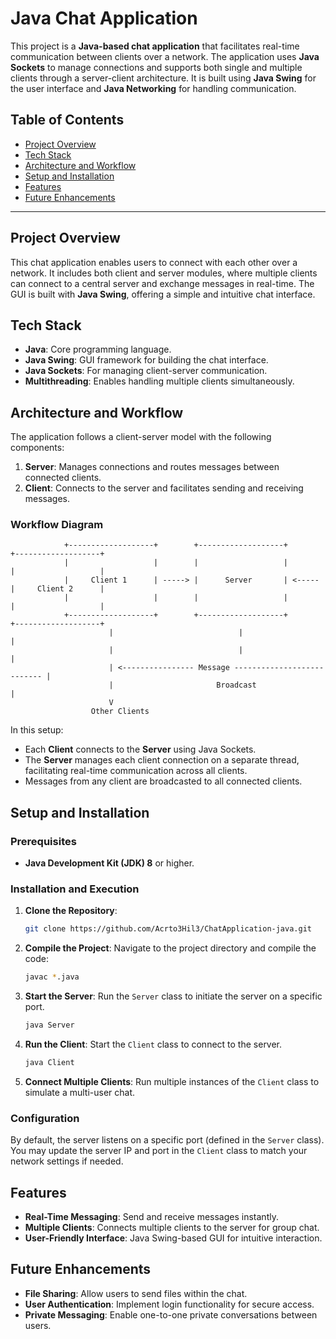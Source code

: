 # Java Chat Application

This project is a **Java-based chat application** that facilitates real-time communication between clients over a network. The application uses **Java Sockets** to manage connections and supports both single and multiple clients through a server-client architecture. It is built using **Java Swing** for the user interface and **Java Networking** for handling communication.

## Table of Contents

- [Project Overview](#project-overview)
- [Tech Stack](#tech-stack)
- [Architecture and Workflow](#architecture-and-workflow)
- [Setup and Installation](#setup-and-installation)
- [Features](#features)
- [Future Enhancements](#future-enhancements)

---

## Project Overview

This chat application enables users to connect with each other over a network. It includes both client and server modules, where multiple clients can connect to a central server and exchange messages in real-time. The GUI is built with **Java Swing**, offering a simple and intuitive chat interface.

## Tech Stack

- **Java**: Core programming language.
- **Java Swing**: GUI framework for building the chat interface.
- **Java Sockets**: For managing client-server communication.
- **Multithreading**: Enables handling multiple clients simultaneously.

## Architecture and Workflow

The application follows a client-server model with the following components:

1. **Server**: Manages connections and routes messages between connected clients.
2. **Client**: Connects to the server and facilitates sending and receiving messages.

### Workflow Diagram

```plaintext
            +-------------------+        +-------------------+        +-------------------+
            |                   |        |                   |        |                   |
            |     Client 1      | -----> |      Server       | <----- |     Client 2      |
            |                   |        |                   |        |                   |
            +-------------------+        +-------------------+        +-------------------+
                      |                            |                           |
                      |                            |                           |
                      | <---------------- Message --------------------------- |
                      |                       Broadcast                        |
                      V
                  Other Clients
```

In this setup:
- Each **Client** connects to the **Server** using Java Sockets.
- The **Server** manages each client connection on a separate thread, facilitating real-time communication across all clients.
- Messages from any client are broadcasted to all connected clients.

## Setup and Installation

### Prerequisites
- **Java Development Kit (JDK) 8** or higher.

### Installation and Execution

1. **Clone the Repository**:
   ```bash
   git clone https://github.com/Acrto3Hil3/ChatApplication-java.git
   ```

2. **Compile the Project**:
   Navigate to the project directory and compile the code:
   ```bash
   javac *.java
   ```

3. **Start the Server**:
   Run the `Server` class to initiate the server on a specific port.
   ```bash
   java Server
   ```

4. **Run the Client**:
   Start the `Client` class to connect to the server.
   ```bash
   java Client
   ```

5. **Connect Multiple Clients**:
   Run multiple instances of the `Client` class to simulate a multi-user chat.

### Configuration

By default, the server listens on a specific port (defined in the `Server` class). You may update the server IP and port in the `Client` class to match your network settings if needed.

## Features

- **Real-Time Messaging**: Send and receive messages instantly.
- **Multiple Clients**: Connects multiple clients to the server for group chat.
- **User-Friendly Interface**: Java Swing-based GUI for intuitive interaction.

## Future Enhancements

- **File Sharing**: Allow users to send files within the chat.
- **User Authentication**: Implement login functionality for secure access.
- **Private Messaging**: Enable one-to-one private conversations between users.
